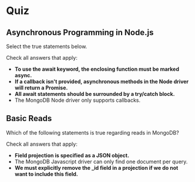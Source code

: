 # Quiz

## Asynchronous Programming in Node.js

Select the true statements below.

Check all answers that apply:

- **To use the await keyword, the enclosing function must be marked async.**
- **If a callback isn't provided, asynchronous methods in the Node driver will return a Promise.**
- **All await statements should be surrounded by a try/catch block.**
- The MongoDB Node driver only supports callbacks.

## Basic Reads

Which of the following statements is true regarding reads in MongoDB?

Check all answers that apply:

- **Field projection is specified as a JSON object.**
- The MongoDB Javascript driver can only find one document per query.
- **We must explicitly remove the _id field in a projection if we do not want to include this field.**
